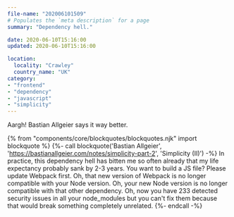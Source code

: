```yaml
---
file-name: "202006101509"
# Populates the `meta description` for a page
summary: "Dependency hell."

date: 2020-06-10T15:16:00
updated: 2020-06-10T15:16:00

location:
  locality: "Crawley"
  country_name: "UK"
category:
- "frontend"
- "dependency"
- "javascript"
- "simplicity"
---
```


Aargh! Bastian Allgeier says it way better.

{% from "components/core/blockquotes/blockquotes.njk" import blockquote %}
{%- call blockquote('Bastian Allgeier', 'https://bastianallgeier.com/notes/simplicity-part-2', 'Simplicity (II)') -%}
  In practice, this dependency hell has bitten me so often already that my life expectancy probably sank by 2-3 years. You want to build a JS file? Please update Webpack first. Oh, that new version of Webpack is no longer compatible with your Node version. Oh, your new Node version is no longer compatible with that other dependency. Oh, now you have 233 detected security issues in all your node_modules but you can't fix them because that would break something completely unrelated.
{%- endcall -%}
